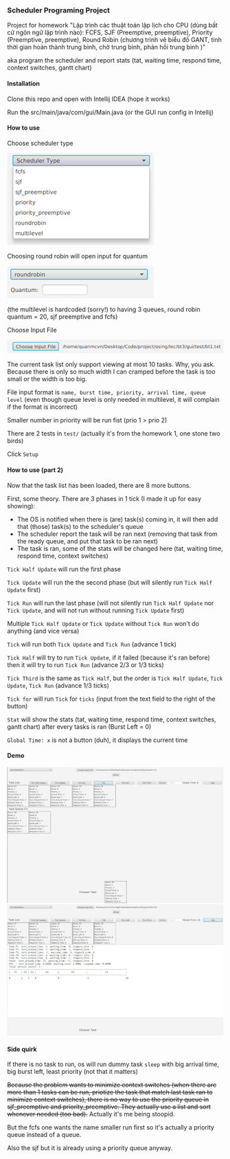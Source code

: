 <h3>Scheduler Programing Project</h3> 

Project for homework "Lập trình các thuật toán lập lịch cho CPU (dùng bất cứ ngôn ngữ lập trình nào): FCFS, SJF (Preemptive, preemptive), Priority (Preemptive, preemptive), Round Robin (chương trình vẽ biểu đồ GANT, tính thời gian hoàn thành trung bình, chờ trung bình, phản hồi trung bình )"

aka program the scheduler and report stats (tat, waiting time, respond time, context switches, gantt chart)

<h4>Installation</h4>
Clone this repo and open with Intellij IDEA (hope it works)

Run the src/main/java/com/gui/Main.java (or the GUI run config in Intellij)

<h4>How to use</h4>

Choose scheduler type

![Choose scheduler type](./img/choose_scheduler.png)

Choosing round robin will open input for quantum

![Quantum Input](./img/quantum_input.png)

(the multilevel is hardcoded (sorry!) to having 3 queues, round robin quantum = 20, sjf preemptive and fcfs)

Choose Input File

![Choose input file](./img/choose_file.png)

The current task list only support viewing at most 10 tasks. 
Why, you ask. 
Because there is only so much width I can cramped before the task is too small or the width is too big.

File input format is `name, burst time, priority, arrival time, queue level` (even though queue level is only needed in multilevel, it will complain if the format is incorrect)

Smaller number in priority will be run fist (prio 1 > prio 2)

There are 2 tests in `test/` (actually it's from the homework 1, one stone two birds)

Click `Setup`

<h4>How to use (part 2) </h4>

Now that the task list has been loaded, there are 8 more buttons.

First, some theory. There are 3 phases in 1 tick (I made it up for easy showing):
- The OS is notified when there is (are) task(s) coming in, it will then add that (those) task(s) to the scheduler's queue
- The scheduler report the task will be ran next (removing that task from the ready queue, and put that task to be ran next)
- The task is ran, some of the stats will be changed here (tat, waiting time, respond time, context switches)

`Tick Half Update` will run the first phase 

`Tick Update` will run the the second phase (but will silently run `Tick Half Update` first)

`Tick Run` will run the last phase (will not silently run `Tick Half Update` nor `Tick Update`, and will not run without running `Tick Update` first)

Multiple `Tick Half Update` or `Tick Update` without `Tick Run` won't do anything (and vice versa)

`Tick` will run both `Tick Update` and `Tick Run` (advance 1 tick)

`Tick Half` will try to run `Tick Update`, if it failed (because it's ran before) then it will try to run `Tick Run` (advance 2/3 or 1/3 ticks)

`Tick Third` is the same as `Tick Half`, but the order is `Tick Half Update`, `Tick Update`, `Tick Run` (advance 1/3 ticks)

`Tick for` will run `Tick` for `ticks` (input from the text field to the right of the button)

`Stat` will show the stats (tat, waiting time, respond time, context switches, gantt chart) after every tasks is ran (Burst Left = 0)

`Global Time: x` is not a button (duh), it displays the current time

<h4> Demo </h4>

![demo run](./img/demo_run.png)
![demo stat](./img/demo_stat.png)

<h4> Side quirk </h4>

If there is no task to run, os will run dummy task `sleep` with big arrival time, big burst left, least priority (not that it matters)

~~Because the problem wants to minimize context switches (when there are more than 1 tasks can be run, priotize the task that match last task ran to minimize context switches), there is no way to use the priority queue in sjf_preemptive and priority_preemptive. They actually use a list and sort whenever needed (too bad).~~
Actually it's me being stoopid. 

But the fcfs one wants the name smaller run first so it's actually a priority queue instead of a queue.

Also the sjf but it is already using a priority queue anyway.